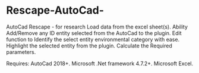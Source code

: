# Rescape-AutoCad-
AutoCad Rescape - for research 
Load data from the excel sheet(s).
Ability Add/Remove any ID entity selected from the AutoCad to the plugin.
Edit function to Identify the select entity environmental category with ease.
Highlight the selected entity from the plugin.
Calculate the Required parameters.

Requires:
AutoCad 2018+.
Microsoft .Net framework 4.7.2+.
Microsoft Excel.
